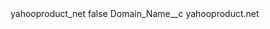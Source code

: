 <?xml version="1.0" encoding="UTF-8"?>
<CustomMetadata xmlns="http://soap.sforce.com/2006/04/metadata" xmlns:xsi="http://www.w3.org/2001/XMLSchema-instance" xmlns:xsd="http://www.w3.org/2001/XMLSchema">
    <label>yahooproduct_net</label>
    <protected>false</protected>
    <values>
        <field>Domain_Name__c</field>
        <value xsi:type="xsd:string">yahooproduct.net</value>
    </values>
</CustomMetadata>
